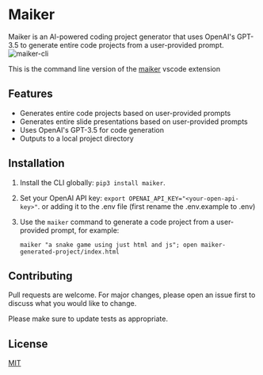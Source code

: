 # Maiker

Maiker is an AI-powered coding project generator that uses OpenAI's GPT-3.5 to generate entire code projects from a user-provided prompt. 
![maiker-cli](https://user-images.githubusercontent.com/480507/236608705-0d22225b-64da-4ff3-957f-aee91901e9f6.jpeg)

This is the command line version of the [maiker](https://github.com/lusob/maiker/) vscode extension

## Features

- Generates entire code projects based on user-provided prompts
- Generates entire slide presentations based on user-provided prompts
- Uses OpenAI's GPT-3.5 for code generation
- Outputs to a local project directory

## Installation

1. Install the CLI globally: `pip3 install maiker`.
2. Set your OpenAI API key: `export OPENAI_API_KEY="<your-open-api-key>"`. or adding it to the .env file (first rename the .env.example to .env)
3. Use the `maiker` command to generate a code project from a user-provided prompt, for example:
    
    ```
    maiker "a snake game using just html and js"; open maiker-generated-project/index.html
    ```
## Contributing

Pull requests are welcome. For major changes, please open an issue first to discuss what you would like to change.

Please make sure to update tests as appropriate.

## License

[MIT](https://choosealicense.com/licenses/mit/)

